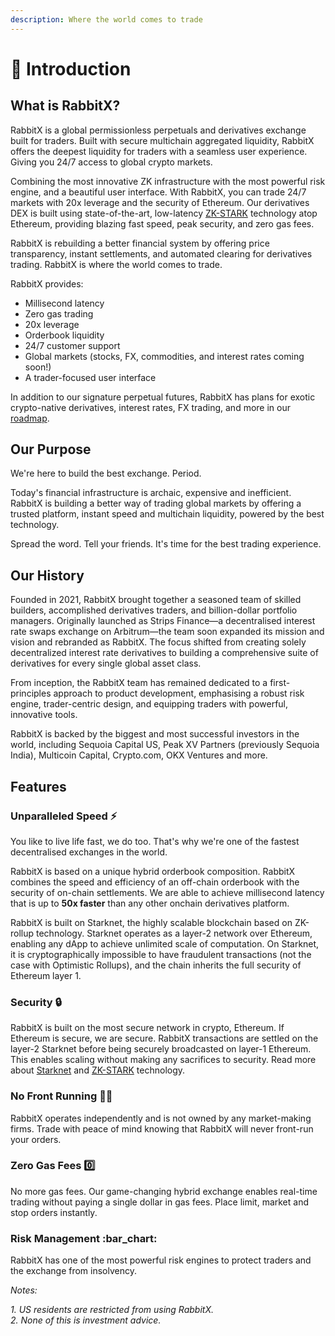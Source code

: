 ```yaml
---
description: Where the world comes to trade
---
```


# 👋 Introduction

## What is RabbitX?

RabbitX is a global permissionless perpetuals and derivatives exchange built for traders. Built with secure multichain aggregated liquidity, RabbitX offers the deepest liquidity for traders with a seamless user experience. Giving you 24/7 access to global crypto markets.

Combining the most innovative ZK infrastructure with the most powerful risk engine, and a beautiful user interface. With RabbitX, you can trade 24/7 markets with 20x leverage and the security of Ethereum. Our derivatives DEX is built using state-of-the-art, low-latency [ZK-STARK](https://starkware.co/stark/) technology atop Ethereum, providing blazing fast speed, peak security, and zero gas fees.&#x20;

RabbitX is rebuilding a better financial system by offering price transparency, instant settlements, and automated clearing for derivatives trading. RabbitX is where the world comes to trade.

RabbitX provides:

* Millisecond latency
* Zero gas trading
* 20x leverage
* Orderbook liquidity
* 24/7 customer support
* Global markets (stocks, FX, commodities, and interest rates coming soon!)
* A trader-focused user interface

In addition to our signature perpetual futures, RabbitX has plans for exotic crypto-native derivatives, interest rates, FX trading, and more in our [roadmap](roadmap.md).

## Our Purpose

We're here to build the best exchange. Period.

Today's financial infrastructure is archaic, expensive and inefficient. RabbitX is building a better way of trading global markets by offering a trusted platform, instant speed and multichain liquidity, powered by the best technology.&#x20;

Spread the word. Tell your friends. It's time for the best trading experience.

## Our History

Founded in 2021, RabbitX brought together a seasoned team of skilled builders, accomplished derivatives traders, and billion-dollar portfolio managers. Originally launched as Strips Finance—a decentralised interest rate swaps exchange on Arbitrum—the team soon expanded its mission and vision and rebranded as RabbitX. The focus shifted from creating solely decentralized interest rate derivatives to building a comprehensive suite of derivatives for every single global asset class.&#x20;

From inception, the RabbitX team has remained dedicated to a first-principles approach to product development, emphasising a robust risk engine, trader-centric design, and equipping traders with powerful, innovative tools.

RabbitX is backed by the biggest and most successful investors in the world, including Sequoia Capital US, Peak XV Partners (previously Sequoia India), Multicoin Capital, Crypto.com, OKX Ventures and more.

## Features

### Unparalleled Speed ⚡

You like to live life fast, we do too. That's why we're one of the fastest decentralised exchanges in the world.

RabbitX is based on a unique hybrid orderbook composition. RabbitX combines the speed and efficiency of an off-chain orderbook with the security of on-chain settlements. We are able to achieve millisecond latency that is up to **50x faster** than any other onchain derivatives platform.&#x20;

RabbitX is built on Starknet, the highly scalable blockchain based on ZK-rollup technology. Starknet operates as a layer-2 network over Ethereum, enabling any dApp to achieve unlimited scale of computation. On Starknet, it is cryptographically impossible to have fraudulent transactions (not the case with Optimistic Rollups), and the chain inherits the full security of Ethereum layer 1.

### Security 🔒

RabbitX is built on the most secure network in crypto, Ethereum. If Ethereum is secure, we are secure. RabbitX transactions are settled on the layer-2 Starknet before being securely broadcasted on layer-1 Ethereum. This enables scaling without making any sacrifices to security. Read more about [Starknet](https://starkware.co/starknet/) and [ZK-STARK](https://starkware.co/stark/) technology.&#x20;

### No Front Running 🏃‍♂️

RabbitX operates independently and is not owned by any market-making firms. Trade with peace of mind knowing that RabbitX will never front-run your orders.&#x20;

### Zero Gas Fees 0️⃣

No more gas fees. Our game-changing hybrid exchange enables real-time trading without paying a single dollar in gas fees. Place limit, market and stop orders instantly.&#x20;

### Risk Management :bar\_chart:

RabbitX has one of the most powerful risk engines to protect traders and the exchange from insolvency.

_Notes:_

_1. US residents are restricted from using RabbitX._\
_2. None of this is investment advice._
